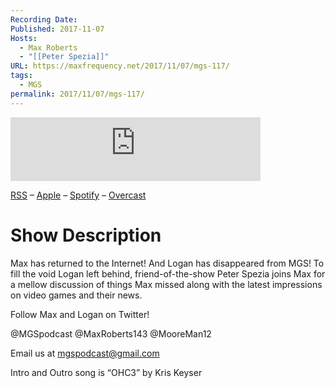 ```yaml
---
Recording Date: 
Published: 2017-11-07
Hosts:
  - Max Roberts
  - "[[Peter Spezia]]"
URL: https://maxfrequency.net/2017/11/07/mgs-117/
tags:
  - MGS
permalink: 2017/11/07/mgs-117/
---
```

<iframe src="https://podcasters.spotify.com/pod/show/millennialgamingspeak/embed/episodes/Episode-117-Mellow-Chats-with-Max-and-Peter-e1adhqn/a-a6ts407" height="102px" width="400px" frameborder="0" scrolling="no"></iframe>

[RSS](https://anchor.fm/s/74aa3858/podcast/rss) – [Apple](https://podcasts.apple.com/us/podcast/episode-3-gdc-wrap-up/id1000915981?i=1000542222515) – [Spotify](https://open.spotify.com/episode/7wePXT4Bt22LWifVLx3n8y) – [Overcast](https://overcast.fm/+EtIgeWxEU)

# Show Description

Max has returned to the Internet! And Logan has disappeared from MGS! To fill the void Logan left behind, friend-of-the-show Peter Spezia joins Max for a mellow discussion of things Max missed along with the latest impressions on video games and their news.

Follow Max and Logan on Twitter!

@MGSpodcast
@MaxRoberts143
@MooreMan12

Email us at mgspodcast@gmail.com

Intro and Outro song is “OHC3” by Kris Keyser